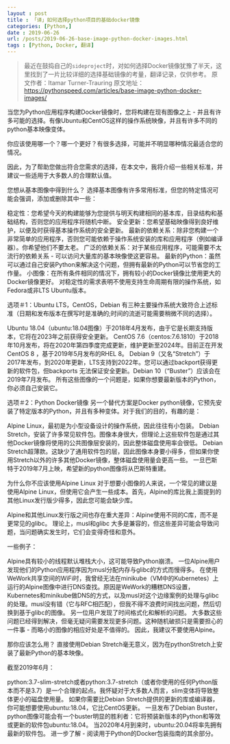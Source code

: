 ```yaml
---
layout : post
title : 「译」如何选择python项目的基础docker镜像
categories: [Python,] 
date : 2019-06-26
url: /posts/2019-06-26-base-image-python-docker-images.html 
tags : [Python, Docker, 翻译]
---
```


> 最近在鼓捣自己的`sideproject`时，对如何选择Docker镜像犹豫了半天，这里找到了一片比较详细的选择基础镜像的考量，翻译记录，仅供参考。
> 原文作者：Itamar Turner-Trauring
> 原文地址：https://pythonspeed.com/articles/base-image-python-docker-images/


当您为Python应用程序构建Docker镜像时，您将构建在现有图像之上 - 并且有许多可能的选择。有像Ubuntu和CentOS这样的操作系统映像，并且有许多不同的python基本映像变体。

你应该使用哪一个？哪一个更好？有很多选择，可能并不明显哪种情况最适合您的情况。

因此，为了帮助您做出符合您需求的选择，在本文中，我将介绍一些相关标准，并建议一些适用于大多数人的合理默认值。

您想从基本图像中得到什么？
选择基本图像有许多常用标准，但您的特定情况可能会强调，添加或删除其中一些：

稳定性：您希望今天的构建能够为您提供与明天构建相同的基本库，目录结构和基础结构，否则您的应用程序将随机中断。
安全更新：您希望基础映像得到良好维护，以便及时获得基本操作系统的安全更新。
最新的依赖关系：除非您构建一个非常简单的应用程序，否则您可能依赖于操作系统安装的库和应用程序（例如编译器）。你希望他们不要太老。
广泛的依赖关系：对于某些应用程序，可能需要不太流行的依赖关系 - 可以访问大量库的基本映像使这更容易。
最新的Python：虽然可以通过自己安装Python来解决这个问题，但拥有最新的Python可以节省您的工作量。
小图像：在所有条件相同的情况下，拥有较小的Docker镜像比使用更大的Docker镜像更好。
对稳定性的需求表明不使用支持生命周期有限的操作系统，如Fedora或非LTS Ubuntu版本。

选项＃1：Ubuntu LTS，CentOS，Debian
有三种主要操作系统大致符合上述标准（日期和发布版本在撰写时是准确的;时间的流逝可能需要稍微不同的选择）。

Ubuntu 18.04（ubuntu:18.04图像）于2018年4月发布，由于它是长期支持版本，它将在2023年之前获得安全更新。
CentOS 7.6（centos:7.6.1810）于2018年10月发布，将在2020年第四季度完成更新，维护更新至2024年。目前正在开发 CentOS 8 ，基于2019年5月发布的RHEL 8。
Debian 9（又名“Stretch”）于2017年发布，到2020年更新，LTS支持到2022年。您可以通过backport获得更新的软件包，但backports 无法保证安全更新。Debian 10（“Buster”）应该会在2019年7月发布。
所有这些图像的一个问题是，如果你想要最新版本的Python，你必须自己安装它。

选项＃2：Python Docker镜像
另一个替代方案是Docker python镜像，它预先安装了特定版本的Python，并且有多种变体。对于我们的目的，有趣的是：

Alpine Linux，最初是为小型设备设计的操作系统，因此往往有小包装。
Debian Stretch，安装了许多常见软件包。图像本身很大，但理论上这些软件包是通过其他Docker镜像将使用的公共图像层安装的，因此整体磁盘使用率会很低。
Debian Stretch超薄款。这缺少了通用软件包的层，因此图像本身要小得多，但如果你使用Stretch以外的许多其他Docker镜像，整体磁盘使用量会更高一些。
一旦巴斯特于2019年7月上映，希望新的python图像将从巴斯特重建。

为什么你不应该使用Alpine Linux
对于想要小图像的人来说，一个常见的建议是使用Alpine Linux，但使用它会产生一些成本。首先，Alpine的库比我上面提到的其他Linux发行版少得多，因此您可能会缺少库。

Alpine和其他Linux发行版之间也存在重大差异：Alpine使用不同的C库，而不是更常见的glibc。 理论上，musl和glibc 大多是兼容的，但这些差异可能会导致问题，当问题确实发生时，它们会变得奇怪和意外。

一些例子：

Alpine具有较小的线程默认堆栈大小，这可能导致Python崩溃。
一位Alpine用户发现他们的Python应用程序因为musl分配内存与glibc的方式而慢得多。
在使用WeWork共享空间的WiFi时，我曾经无法在minikube（VM中的Kubernetes）上运行的Alpine图像中进行DNS查找。原因是WeWork的糟糕DNS设置，Kubernetes和minikube做DNS的方式，以及musl对这个边缘案例的处理与glibc的处理。musl没有错（它与RFC相匹配），但我不得不浪费时间找出问题，然后切换到基于glibc的图像。
另一位用户发现了时间格式化和解析的问题。
大多数这些问题已经得到解决，但毫无疑问需要发现更多问题。这种随机破损只是需要担心的一件事 - 而略小的图像的相应好处是不值得的。 因此，我建议不要使用Alpine。

那你应该怎么用？
直接使用Debian Stretch毫无意义，因为在pythonStretch上安装了最新Python的基本映像。

截至2019年6月：

python:3.7-slim-stretch或者python:3.7-stretch（或者你使用的任何Python版本而不是3.7）是一个合理的起点。我怀疑对于大多数人而言，slim变体将导致整体更小的磁盘使用量。
如果你需要比Debian Stretch提供的更新的库或编译器，你可能想要使用ubuntu:18.04，它比CentOS更新。
一旦发布了Debian Buster，python图像可能会有一个buster明显的胜利者：它将预装新版本的Python和等效或更新的软件包ubuntu:18.04。
当2020年4月到来时，ubuntu:20.04将率先拥有最新的软件包。
进一步了解 - 阅读用于Python的Docker包装指南的其余部分。